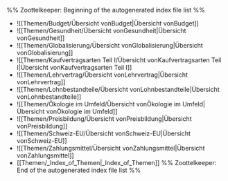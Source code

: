 %% Zoottelkeeper: Beginning of the autogenerated index file list  %%
-  ![[Themen/Budget/Übersicht vonBudget|Übersicht vonBudget]]
-  ![[Themen/Gesundheit/Übersicht vonGesundheit|Übersicht vonGesundheit]]
-  ![[Themen/Globalisierung/Übersicht vonGlobalisierung|Übersicht vonGlobalisierung]]
-  ![[Themen/Kaufvertragsarten Teil I/Übersicht vonKaufvertragsarten Teil I|Übersicht vonKaufvertragsarten Teil I]]
-  ![[Themen/Lehrvertrag/Übersicht vonLehrvertrag|Übersicht vonLehrvertrag]]
-  ![[Themen/Lohnbestandteile/Übersicht vonLohnbestandteile|Übersicht vonLohnbestandteile]]
-  ![[Themen/Ökologie im Umfeld/Übersicht vonÖkologie im Umfeld|Übersicht vonÖkologie im Umfeld]]
-  ![[Themen/Preisbildung/Übersicht vonPreisbildung|Übersicht vonPreisbildung]]
-  ![[Themen/Schweiz-EU/Übersicht vonSchweiz-EU|Übersicht vonSchweiz-EU]]
-  ![[Themen/Zahlungsmittel/Übersicht vonZahlungsmittel|Übersicht vonZahlungsmittel]]
-  [[Themen/_Index_of_Themen|_Index_of_Themen]]
%% Zoottelkeeper: End of the autogenerated index file list  %%

